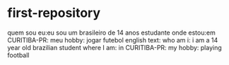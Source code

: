 # first-repository
quem sou eu:eu sou um brasileiro de 14 anos estudante 
onde estou:em CURITIBA-PR:
meu hobby: jogar futebol
english text:
who am i: i am a 14 year old brazilian student
where I am: in CURITIBA-PR:
my hobby: playing football
